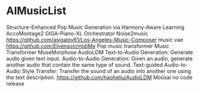# AIMusicList
Structure-Enhanced Pop Music Generation via Harmony-Aware Learning
AccoMontage2
GIGA-Piano-XL
Orchestrator
Noise2music
https://github.com/asigalov61/Los-Angeles-Music-Composer
music vae
https://github.com/Elvenson/midiMe
Pop music transformer
Music Transformer
MuseMorphose
AudioLDM 
Text-to-Audio Generation: Generate audio given text input.
Audio-to-Audio Generation: Given an audio, generate another audio that contain the same type of sound.
Text-guided Audio-to-Audio Style Transfer: Transfer the sound of an audio into another one using the text description.
https://github.com/haoheliu/AudioLDM
Moûsai  no code release
